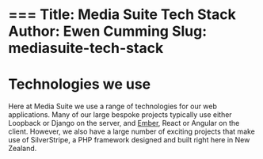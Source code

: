 ===
Title: Media Suite Tech Stack
Author: Ewen Cumming 
Slug: mediasuite-tech-stack
===
# Technologies we use
Here at Media Suite we use a range of technologies for our web applications.  Many of our large bespoke projects typically use either Loopback or Django on the server, and [Ember](https://www.emberjs.com/), React or Angular on the client. However, we also have a large number of exciting projects that make use of SilverStripe, a PHP framework designed and built right here in New Zealand.

